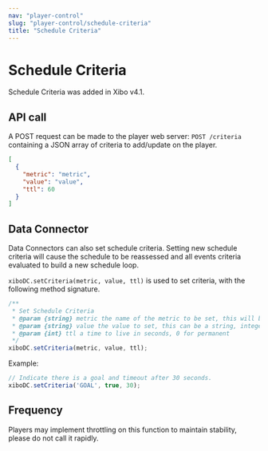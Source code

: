 ```yaml
---
nav: "player-control"
slug: "player-control/schedule-criteria"
title: "Schedule Criteria"
---
```


# Schedule Criteria

Schedule Criteria was added in Xibo v4.1.


## API call
A POST request can be made to the player web server: `POST /criteria` containing a JSON array of criteria to add/update on the player.

```json
[
  {
    "metric": "metric",
    "value": "value",
    "ttl": 60
  }
]
```

## Data Connector
Data Connectors can also set schedule criteria. Setting new schedule criteria will cause the schedule to be reassessed and all events criteria evaluated to build a new schedule loop.

`xiboDC.setCriteria(metric, value, ttl)` is used to set criteria, with the following method signature.

```js
/**
 * Set Schedule Criteria
 * @param {string} metric the name of the metric to be set, this will be matched against  the metrics defined on the scheduled events criteria tab
 * @param {string} value the value to set, this can be a string, integer, boolean, etc
 * @param {int} ttl a time to live in seconds, 0 for permanent
 */
xiboDC.setCriteria(metric, value, ttl);
```

Example:

```js
// Indicate there is a goal and timeout after 30 seconds.
xiboDC.setCriteria('GOAL', true, 30);
```

## Frequency
Players may implement throttling on this function to maintain stability, please do not call it rapidly.